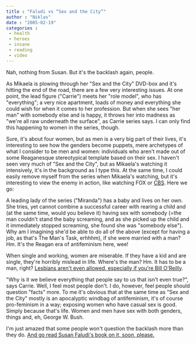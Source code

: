 ```yaml
---
title : "Faludi vs “Sex and the City”"
author : "Niklas"
date : "2005-02-19"
categories : 
 - health
 - heroes
 - insane
 - reading
 - video
---
```


Nah, nothing from Susan. But it's the backlash again, people.

As Mikaela is plowing through her "Sex and the City" DVD-box and it's hitting the end of the road, there are a few very interesting issues. At one point, the lead figure ("Carrie") meets her "role model", who has "everything"; a very nice apartment, loads of money and everything she could wish for when it comes to her profession. But when she sees "her man" with somebody else and is happy, it throws her into madness as "we're all raw underneath the surface", as Carrie series says. I can only find this happening to women in the series, though.

Sure, it's about four women, but as men is a very big part of their lives, it's interesting to see how the genders become puppets, mere archetypes of what I consider to be men and women: individuals who aren't made out of some Reaganesque stereotypical template based on their sex. I haven't seen very much of "Sex and the City", but as Mikaela's watching it intensively, it's in the background as I type this. At the same time, I could easily remove myself from the series when Mikaela's watching, but it's interesting to view the enemy in action, like watching FOX or [CBS](http://mediamatters.org/items/rss/200502180005). Here we go:

A leading lady of the series ("Miranda") has a baby and lives on her own. She tries, yet cannot combine a successful career with rearing a child and (at the same time, would you believe it) having sex with somebody (=the man couldn't stand the baby screaming, and as she picked up the child and it immediately stopped screaming, she found she was "somebody else"). Why am I imagining she'd be able to do all of the above (except for having a job, as that's The Man's Task, erhhhm), if she were married with a man? Hm. It's the Reagan era of antifeminism here, wee!

When single and working, women are miserable. If they have a kid and are single, they're horribly mislead in life. Where's the man? Hm. It has to be a man, right? [Lesbians aren't even allowed, especially if you're Bill O'Reilly](http://mediamatters.org/items/rss/200502170007).

"Why is it we believe everything that people say to us that isn't even true?", says Carrie. Well, I feel most people don't. I do, however, feel people should question "facts" more. To me it's obvious that at the same time as "Sex and the City" mostly is an apocalyptic windbag of antifeminism, it's of course pro-feminism in a way; exposing women who have casual sex is good. Simply because that's life. Women and men have sex with both genders, things and, eh, George W. Bush.

I'm just amazed that some people won't question the backlash more than they do. [And go read Susan Faludi's book on it, soon, please.](http://www.eye.net/eye/issue/issue_02.11.93/ARTS/bo0211d.htm)
